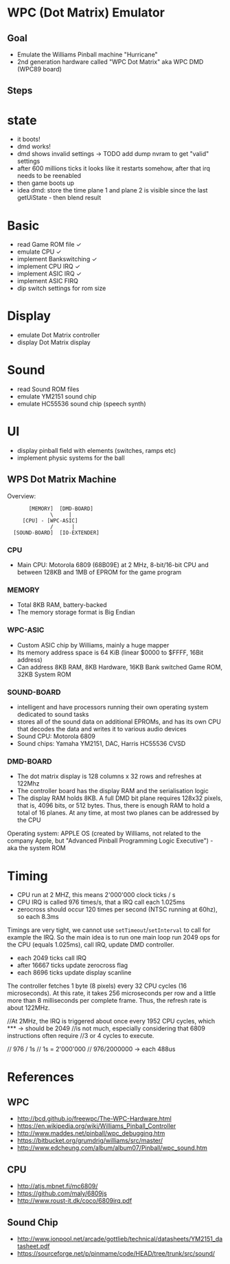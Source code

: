 # WPC (Dot Matrix) Emulator

## Goal

- Emulate the Williams Pinball machine "Hurricane"
- 2nd generation hardware called "WPC Dot Matrix" aka WPC DMD (WPC89 board)

## Steps

# state
- it boots!
- dmd works!
- dmd shows invalid settings -> TODO add dump nvram to get "valid" settings
- after 600 millions ticks it looks like it restarts somehow, after that irq needs to be reenabled
- then game boots up
- idea dmd: store the time plane 1 and plane 2 is visible since the last getUiState - then blend result

# Basic
- read Game ROM file ✓
- emulate CPU ✓
- implement Bankswitching ✓
- implement CPU IRQ ✓
- implement ASIC IRQ ✓
- implement ASIC FIRQ
- dip switch settings for rom size

# Display
- emulate Dot Matrix controller
- display Dot Matrix display

# Sound
- read Sound ROM files
- emulate YM2151 sound chip
- emulate HC55536 sound chip (speech synth)

# UI
- display pinball field with elements (switches, ramps etc)
- implement physic systems for the ball

## WPS Dot Matrix Machine

Overview:

```
       [MEMORY]  [DMD-BOARD]
              \     |
     [CPU] - [WPC-ASIC]
              /      |   
  [SOUND-BOARD]  [IO-EXTENDER]
```

### CPU
- Main CPU: Motorola 6809 (68B09E) at 2 MHz, 8-bit/16-bit CPU and between 128KB and 1MB of EPROM for the game program

### MEMORY
- Total 8KB RAM, battery-backed
- The memory storage format is Big Endian

### WPC-ASIC
- Custom ASIC chip by Williams, mainly a huge mapper
- Its memory address space is 64 KiB (linear $0000 to $FFFF, 16Bit address)
- Can address 8KB RAM, 8KB Hardware, 16KB Bank switched Game ROM, 32KB System ROM

### SOUND-BOARD
- intelligent and have processors running their own operating system dedicated to sound tasks
- stores all of the sound data on additional EPROMs, and has its own CPU that decodes the data and writes it to various audio devices
- Sound CPU: Motorola 6809
- Sound chips: Yamaha YM2151, DAC, Harris HC55536 CVSD

### DMD-BOARD
- The dot matrix display is 128 columns x 32 rows and refreshes at 122Mhz
- The controller board has the display RAM and the serialisation logic
- The display RAM holds 8KB. A full DMD bit plane requires 128x32 pixels, that is, 4096 bits, or 512 bytes. Thus, there is enough RAM to hold a total of 16 planes. At any time, at most two planes can be addressed by the CPU

Operating system: APPLE OS (created by Williams, not related to the company Apple, but "Advanced Pinball Programming Logic Executive") - aka the system ROM

# Timing

- CPU run at 2 MHZ, this means 2'000'000 clock ticks / s
- CPU IRQ is called 976 times/s, that a IRQ call each 1.025ms
- zerocross should occur 120 times per second (NTSC running at 60hz), so each 8.3ms

Timings are very tight, we cannot use `setTimeout`/`setInterval` to call for example the IRQ. So the main idea is to run one
main loop run 2049 ops for the CPU (equals 1.025ms), call IRQ, update DMD controller.
- each 2049 ticks call IRQ
- after 16667 ticks update zerocross flag
- each 8696 ticks update display scanline

The controller fetches 1 byte (8 pixels) every 32 CPU cycles (16 microseconds). At this rate, it takes 256 microseconds per row and a little more than 8 milliseconds per complete frame. Thus, the refresh rate is about 122MHz.

//At 2MHz, the IRQ is triggered about once every 1952 CPU cycles, which *** -> should be 2049
//is not much, especially considering that 6809 instructions often require
//3 or 4 cycles to execute.

// 976 / 1s
// 1s = 2'000'000
// 976/2000000 -> each 488us


# References

## WPC

- http://bcd.github.io/freewpc/The-WPC-Hardware.html
- https://en.wikipedia.org/wiki/Williams_Pinball_Controller
- http://www.maddes.net/pinball/wpc_debugging.htm
- https://bitbucket.org/grumdrig/williams/src/master/
- http://www.edcheung.com/album/album07/Pinball/wpc_sound.htm

## CPU
- http://atjs.mbnet.fi/mc6809/
- https://github.com/maly/6809js
- http://www.roust-it.dk/coco/6809irq.pdf

## Sound Chip
- http://www.ionpool.net/arcade/gottlieb/technical/datasheets/YM2151_datasheet.pdf
- https://sourceforge.net/p/pinmame/code/HEAD/tree/trunk/src/sound/

